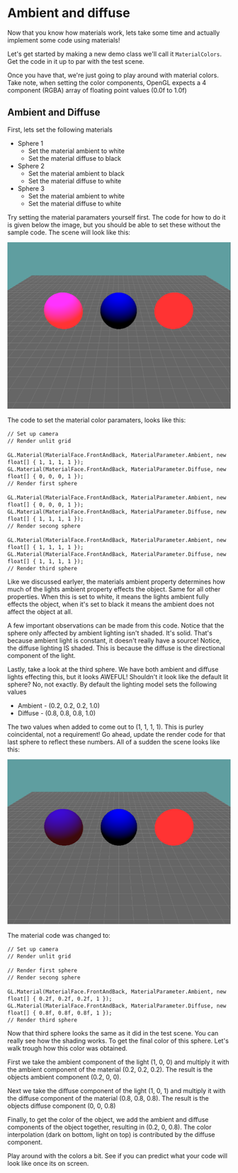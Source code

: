 # Ambient and diffuse
Now that you know how materials work, lets take some time and actually implement some code using materials!

Let's get started by making a new demo class we'll call it ```MaterialColors```. Get the code in it up to par with the test scene.

Once you have that, we're just going to play around with material colors. Take note, when setting the color components, OpenGL expects a 4 component (RGBA) array of floating point values (0.0f to 1.0f)

## Ambient and Diffuse
First, lets set the following materials

* Sphere 1
  * Set the material ambient to white
  * Set the material diffuse to black
* Sphere 2
  * Set the material ambient to black
  * Set the material diffuse to white
* Sphere 3
  * Set the material ambient to white
  * Set the material diffuse to white

Try setting the material paramaters yourself first. The code for how to do it is given below the image, but you should be able to set these without the sample code. The scene will look like this:

![SH](shading6.png)

The code to set the material color paramaters, looks like this:

```
// Set up camera
// Render unlit grid

GL.Material(MaterialFace.FrontAndBack, MaterialParameter.Ambient, new float[] { 1, 1, 1, 1 });
GL.Material(MaterialFace.FrontAndBack, MaterialParameter.Diffuse, new float[] { 0, 0, 0, 1 });
// Render first sphere

GL.Material(MaterialFace.FrontAndBack, MaterialParameter.Ambient, new float[] { 0, 0, 0, 1 });
GL.Material(MaterialFace.FrontAndBack, MaterialParameter.Diffuse, new float[] { 1, 1, 1, 1 });
// Render secong sphere

GL.Material(MaterialFace.FrontAndBack, MaterialParameter.Ambient, new float[] { 1, 1, 1, 1 });
GL.Material(MaterialFace.FrontAndBack, MaterialParameter.Diffuse, new float[] { 1, 1, 1, 1 });
// Render third sphere
```

Like we discussed earlyer, the materials ambient property determines how much of the lights ambient property effects the object. Same for all other properties. When this is set to white, it means the lights ambient fully effects the object, when it's set to black it means the ambient does not affect the object at all.

A few important observations can be made from this code. Notice that the sphere only affected by ambient lighting isn't shaded. It's solid. That's because ambient light is constant, it doesn't really have a source! Notice, the diffuse lighting IS shaded. This is because the diffuse is the directional component of the light.

Lastly, take a look at the third sphere. We have both ambient and diffuse lights effecting this, but it looks AWEFUL! Shouldn't it look like the default lit sphere? No, not exactly. By default the lighting model sets the following values

* Ambient - (0.2, 0.2, 0.2, 1.0)
* Diffuse - (0.8, 0.8, 0.8, 1.0)

The two values when added to come out to (1, 1, 1, 1). This is purley coincidental, not a requirement! Go ahead, update the render code for that last sphere to reflect these numbers. All of a sudden the scene looks like this:

![S7](shading8.png)

The material code was changed to:

```
// Set up camera
// Render unlit grid

// Render first sphere
// Render secong sphere

GL.Material(MaterialFace.FrontAndBack, MaterialParameter.Ambient, new float[] { 0.2f, 0.2f, 0.2f, 1 });
GL.Material(MaterialFace.FrontAndBack, MaterialParameter.Diffuse, new float[] { 0.8f, 0.8f, 0.8f, 1 });
// Render third sphere
```

Now that third sphere looks the same as it did in the test scene. You can really see how the shading works. To get the final color of this sphere. Let's walk trough how this color was obtained.

First we take the ambient component of the light (1, 0, 0) and multiply it with the ambient component of the material (0.2, 0.2, 0.2). The result is the objects ambient component (0.2, 0, 0). 

Next we take the diffuse component of the light (1, 0, 1) and multiply it with the diffuse component of the material (0.8, 0.8, 0.8). The result is the objects diffuse component (0, 0, 0.8)

Finally, to get the color of the object, we add the ambient and diffuse components of the object together, resulting in (0.2, 0, 0.8). The color interpolation (dark on bottom, light on top) is contributed by the diffuse component.

Play around with the colors a bit. See if you can predict what your code will look like once its on screen.